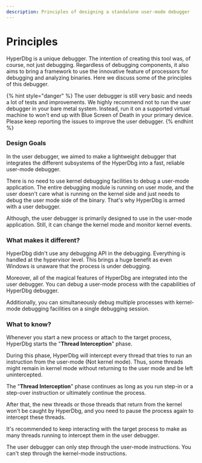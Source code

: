 ```yaml
---
description: Principles of designing a standalone user-mode debugger
---
```


# Principles

HyperDbg is a unique debugger. The intention of creating this tool was, of course, not just debugging. Regardless of debugging components, it also aims to bring a framework to use the innovative feature of processors for debugging and analyzing binaries. Here we discuss some of the principles of this debugger.

{% hint style="danger" %}
The user debugger is still very basic and needs a lot of tests and improvements. We highly recommend not to run the user debugger in your bare metal system. Instead, run it on a supported virtual machine to won't end up with Blue Screen of Death in your primary device. Please keep reporting the issues to improve the user debugger.
{% endhint %}

### Design Goals

In the user debugger, we aimed to make a lightweight debugger that integrates the different subsystems of the HyperDbg into a fast, reliable user-mode debugger.

There is no need to use kernel debugging facilities to debug a user-mode application. The entire debugging module is running on user mode, and the user doesn't care what is running on the kernel side and just needs to debug the user mode side of the binary. That's why HyperDbg is armed with a user debugger.

Although, the user debugger is primarily designed to use in the user-mode application. Still, it can change the kernel mode and monitor kernel events.

### What makes it different?

&#x20;HyperDbg didn't use any debugging API in the debugging. Everything is handled at the hypervisor level. This brings a huge benefit as even Windows is unaware that the process is under debugging.

Moreover, all of the magical features of HyperDbg are integrated into the user debugger. You can debug a user-mode process with the capabilities of HyperDbg debugger.

Additionally, you can simultaneously debug multiple processes with kernel-mode debugging facilities on a single debugging session.

### What to know?

Whenever you start a new process or attach to the target process, HyperDbg starts the "**Thread Interception**" phase.

During this phase, HyperDbg will intercept every thread that tries to run an instruction from the user-mode (Not kernel mode). Thus, some threads might remain in kernel mode without returning to the user mode and be left unintercepted.

The "**Thread Interception**" phase continues as long as you run step-in or a step-over instruction or ultimately continue the process.

After that, the new threads or those threads that return from the kernel won't be caught by HyperDbg, and you need to pause the process again to intercept these threads.

It's recommended to keep interacting with the target process to make as many threads running to intercept them in the user debugger.

The user debugger can only step through the user-mode instructions. You can't step through the kernel-mode instructions.

